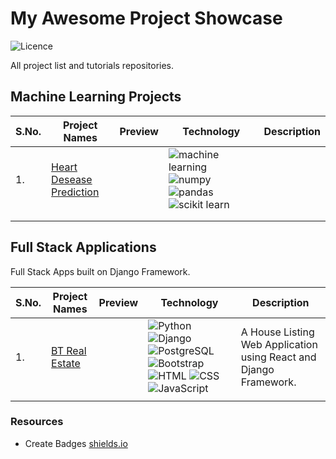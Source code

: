 # My Awesome Project Showcase
![Licence](https://img.shields.io/github/license/dev-mdirfan/My-Awesome-Project-Showcase?style=plastic)

All project list and tutorials repositories.

## Machine Learning Projects

|S.No.|Project Names|Preview|Technology|Description|
|---|---|---|---|---|
|1. |[Heart Desease Prediction](https://github.com/dev-mdirfan/heart-disease-prediction.git)||![machine learning](https://img.shields.io/badge/-Machine%20Learning-blueviolet) ![numpy](https://img.shields.io/badge/-Numpy-blueviolet) ![pandas](https://img.shields.io/badge/-Pandas-blueviolet) ![scikit learn](https://img.shields.io/badge/-Scikit%20Learn-blueviolet)||
||||||
||||||

## Full Stack Applications

Full Stack Apps built on Django Framework.

|S.No.|Project Names|Preview|Technology|Description|
|---|---|---|---|---|
|1. |[BT Real Estate](https://github.com/dev-mdirfan/BT-Real-Estate)||![Python](https://img.shields.io/badge/Python-v3.11.3-blue?logo=python&logoColor=yellow) ![Django](https://img.shields.io/badge/Django-v4.2.1-blue?logo=django&logoColor=green) ![PostgreSQL](https://img.shields.io/badge/PostgreSQL-v15.2-blue?logo=postgresql&logoColor=blue&labelColor=white) ![Bootstrap](https://img.shields.io/badge/Bootstrap-v4.2.0-blue?logo=bootstrap&logoColor=purple&labelColor=white) ![HTML](https://img.shields.io/badge/HTML-v5-blue?logo=html5&logoColor=red&labelColor=white) ![CSS](https://img.shields.io/badge/CSS-v3-blue?logo=css3&logoColor=red&labelColor=white) ![JavaScript](https://img.shields.io/badge/JavaScript-v1.5-blue?logo=javascript&logoColor=yellow)|A House Listing Web Application using React and Django Framework.|
||||||


### Resources

- Create Badges [shields.io](https://shields.io/badges)
